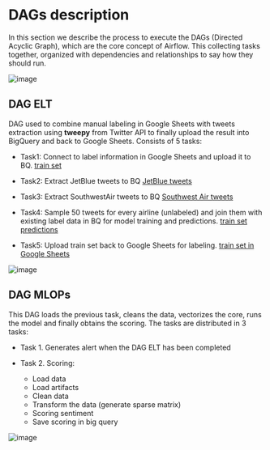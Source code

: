 # DAGs description

In this section we describe the process to execute the DAGs (Directed Acyclic Graph), which are the core concept of Airflow. This collecting tasks together, organized with dependencies and relationships to say how they should run.


![image](https://user-images.githubusercontent.com/66652832/166189712-b0000add-c5d0-4c45-aa69-cc9ba3912b0b.png)


## DAG ELT

DAG used to combine manual labeling in Google Sheets with tweets extraction using **tweepy** from Twitter API to finally upload the result into BigQuery and back to Google Sheets. Consists of 5 tasks:
- Task1: Connect to label information in Google Sheets and upload it to BQ.
[train set](https://console.cloud.google.com/bigquery?hl=es&project=refactored-waddle&ws=!1m25!1m4!1m3!1srefactored-waddle!2sbquxjob_22d9a46_1806bae9885!3sUS!1m4!1m3!1srefactored-waddle!2sbquxjob_5f22cbb3_1807602833e!3sUS!1m4!1m3!1srefactored-waddle!2sbquxjob_3d952062_18076003e3c!3sUS!1m4!1m3!1srefactored-waddle!2sbquxjob_25f571a3_18075ff846c!3sUS!1m4!4m3!1srefactored-waddle!2strain!3strain_set)
-  Task2: Extract JetBlue tweets to BQ
[JetBlue tweets](https://console.cloud.google.com/bigquery?hl=es&project=refactored-waddle&ws=!1m30!1m4!1m3!1srefactored-waddle!2sbquxjob_22d9a46_1806bae9885!3sUS!1m4!1m3!1srefactored-waddle!2sbquxjob_5f22cbb3_1807602833e!3sUS!1m4!1m3!1srefactored-waddle!2sbquxjob_3d952062_18076003e3c!3sUS!1m4!1m3!1srefactored-waddle!2sbquxjob_25f571a3_18075ff846c!3sUS!1m4!4m3!1srefactored-waddle!2strain!3strain_set!1m4!4m3!1srefactored-waddle!2stweets_extraction!3sJetBlue)
-  Task3: Extract SouthwestAir tweets to BQ
[Southwest Air tweets](https://console.cloud.google.com/bigquery?hl=es&project=refactored-waddle&ws=!1m35!1m4!1m3!1srefactored-waddle!2sbquxjob_22d9a46_1806bae9885!3sUS!1m4!1m3!1srefactored-waddle!2sbquxjob_5f22cbb3_1807602833e!3sUS!1m4!1m3!1srefactored-waddle!2sbquxjob_3d952062_18076003e3c!3sUS!1m4!1m3!1srefactored-waddle!2sbquxjob_25f571a3_18075ff846c!3sUS!1m4!4m3!1srefactored-waddle!2strain!3strain_set!1m4!4m3!1srefactored-waddle!2stweets_extraction!3sJetBlue!1m4!4m3!1srefactored-waddle!2stweets_extraction!3sSouthwestAir)
-  Task4: Sample 50 tweets for every airline (unlabeled) and join them with existing label data in BQ for model training and predictions.
[train set predictions](https://console.cloud.google.com/bigquery?hl=es&project=refactored-waddle&ws=!1m40!1m4!1m3!1srefactored-waddle!2sbquxjob_22d9a46_1806bae9885!3sUS!1m4!1m3!1srefactored-waddle!2sbquxjob_5f22cbb3_1807602833e!3sUS!1m4!1m3!1srefactored-waddle!2sbquxjob_3d952062_18076003e3c!3sUS!1m4!1m3!1srefactored-waddle!2sbquxjob_25f571a3_18075ff846c!3sUS!1m4!4m3!1srefactored-waddle!2strain!3strain_set!1m4!4m3!1srefactored-waddle!2stweets_extraction!3sJetBlue!1m4!4m3!1srefactored-waddle!2stweets_extraction!3sSouthwestAir!1m4!4m3!1srefactored-waddle!2strain!3strain_set_predictions)

-  Task5: Upload train set back to Google Sheets for labeling.
[train set in Google Sheets](https://docs.google.com/spreadsheets/d/1x7g65pMlxbpwqACzdsbXW4_PiCbHJVCZ0C_1ln4i-Z8/edit#gid=0)

![image](https://user-images.githubusercontent.com/66652832/166150178-96c5d689-d99f-427d-b855-12a0c84f888a.png)

## DAG MLOPs

This DAG loads the previous task, cleans the data, vectorizes the core, runs the model and finally obtains the scoring. The tasks are distributed in 3 tasks:

- Task 1. Generates alert when the DAG ELT has been completed

- Task 2. Scoring:
  - Load data
  - Load artifacts
  - Clean data
  - Transform the data (generate sparse matrix)
  - Scoring sentiment
  - Save scoring in big query

![image](https://user-images.githubusercontent.com/66652832/166186294-31926482-713c-457f-a450-62bcd042128b.png)



